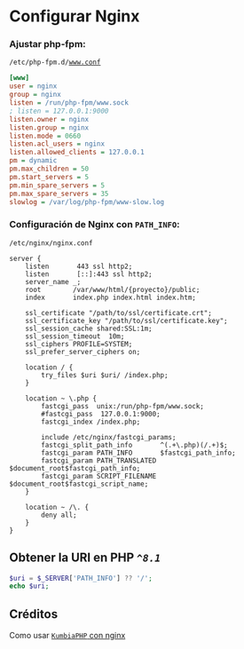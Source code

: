 # Configurar Nginx

### Ajustar php-fpm:
<code>/etc/php-fpm.d/www.conf</code>
```ini
[www]
user = nginx
group = nginx
listen = /run/php-fpm/www.sock
; listen = 127.0.0.1:9000
listen.owner = nginx
listen.group = nginx
listen.mode = 0660
listen.acl_users = nginx
listen.allowed_clients = 127.0.0.1
pm = dynamic
pm.max_children = 50
pm.start_servers = 5
pm.min_spare_servers = 5
pm.max_spare_servers = 35
slowlog = /var/log/php-fpm/www-slow.log
```


### Configuración de Nginx con <code>PATH_INFO</code>:
<code>/etc/nginx/nginx.conf</code>
```nginx
server {
    listen       443 ssl http2;
    listen       [::]:443 ssl http2;
    server_name _;
    root        /var/www/html/{proyecto}/public;
    index       index.php index.html index.htm;

    ssl_certificate "/path/to/ssl/certificate.crt";
    ssl_certificate_key "/path/to/ssl/certificate.key";
    ssl_session_cache shared:SSL:1m;
    ssl_session_timeout  10m;
    ssl_ciphers PROFILE=SYSTEM;
    ssl_prefer_server_ciphers on;

    location / {
        try_files $uri $uri/ /index.php;
    }

    location ~ \.php {
        fastcgi_pass  unix:/run/php-fpm/www.sock;
        #fastcgi_pass  127.0.0.1:9000;
        fastcgi_index /index.php;

        include /etc/nginx/fastcgi_params;
        fastcgi_split_path_info       ^(.+\.php)(/.+)$;
        fastcgi_param PATH_INFO       $fastcgi_path_info;
        fastcgi_param PATH_TRANSLATED $document_root$fastcgi_path_info;
        fastcgi_param SCRIPT_FILENAME $document_root$fastcgi_script_name;
    }

    location ~ /\. {
        deny all;
    }
}
```

## Obtener la URI en PHP <code><i>^8.1</i></code>
```php
$uri = $_SERVER['PATH_INFO'] ?? '/';
echo $uri;
```

## Créditos
Como usar <a href="https://github.com/KumbiaPHP/Documentation/blob/master/es/to-install.md#configurar-nginx"><code>KumbiaPHP</code> con nginx</a>

